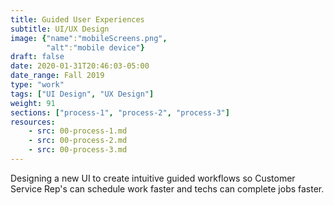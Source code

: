 ```yaml
---
title: Guided User Experiences
subtitle: UI/UX Design 
image: {"name":"mobileScreens.png",
        "alt":"mobile device"}
draft: false
date: 2020-01-31T20:46:03-05:00
date_range: Fall 2019
type: "work"
tags: ["UI Design", "UX Design"]
weight: 91
sections: ["process-1", "process-2", "process-3"]
resources:
    - src: 00-process-1.md
    - src: 00-process-2.md
    - src: 00-process-3.md
---
```

Designing a new UI to create intuitive guided workflows so Customer Service Rep's can schedule work faster and techs can complete jobs faster.
